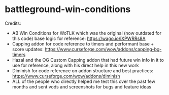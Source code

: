 # battleground-win-conditions

Credits:

- AB Win Conditions for WoTLK which was the original (now outdated for this code) base logic for reference: https://wago.io/lXPWRRs8A
- Capping addon for code reference to timers and performant base + score updates: https://www.curseforge.com/wow/addons/capping-bg-timers
- Hazal and the OG Custom Capping addon that had future win info in it to use for reference, along with his direct help in this new work
- Diminish for code reference on addon structure and best practices: https://www.curseforge.com/wow/addons/diminish
- ALL of the people who directly helped me test this over the past few months and sent vods and screenshots for bugs and feature ideas

